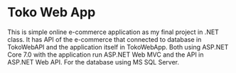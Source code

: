 # Toko Web App
This is simple online e-commerce application as my final project in .NET class. It has API of the e-commerce that connected to database in TokoWebAPI and the application itself in TokoWebApp. Both using ASP.NET Core 7.0 with the application run ASP.NET Web MVC and the API in ASP.NET Web API. For the database using MS SQL Server.